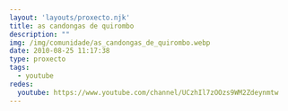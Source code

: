 ```yaml
---
layout: 'layouts/proxecto.njk'
title: as candongas de quirombo
description: ""
img: /img/comunidade/as_candongas_de_quirombo.webp
date: 2010-08-25 11:17:38
type: proxecto
tags:
  - youtube
redes:
  youtube: https://www.youtube.com/channel/UCzhIl7zOOzs9WM2Zdeynmtw
---
```

